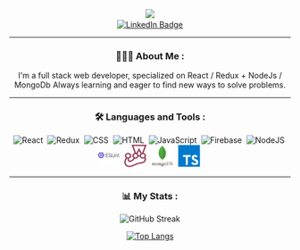 <div id="header" align="center">

  <img src="https://media.giphy.com/media/jdPMeyv9rn0hZHh8n9/giphy.gif" width="100"/>
  <br>
  <a href="https://www.linkedin.com/in/raúl-cassone-07452a195/">
    <img src="https://img.shields.io/badge/LinkedIn-blue?style=for-the-badge&logo=linkedin&logoColor=white" alt="LinkedIn Badge"/>
  </a>
</div>
<div align ="center" id="badges">

---

### 👨🏻‍💻 About Me :

I'm a full stack web developer, specialized on React / Redux + NodeJs / MongoDb
Always learning and eager to find new ways to solve problems.

</div>

<div align="center">
  
---

### 🛠️ Languages and Tools :

<img src="https://upload.wikimedia.org/wikipedia/commons/a/a7/React-icon.svg" title="React" alt="React" width="40" height="40"/>&nbsp;
<img src="https://raw.githubusercontent.com/reduxjs/redux/master/logo/logo.png" title="Redux" alt="Redux " width="40" height="40"/>&nbsp;
<img src="https://upload.wikimedia.org/wikipedia/commons/d/d5/CSS3_logo_and_wordmark.svg"  title="CSS3" alt="CSS" width="40" height="40"/>&nbsp;
<img src="https://upload.wikimedia.org/wikipedia/commons/6/61/HTML5_logo_and_wordmark.svg" title="HTML5" alt="HTML" width="40" height="40"/>&nbsp;
<img src="https://upload.wikimedia.org/wikipedia/commons/9/99/Unofficial_JavaScript_logo_2.svg" title="JavaScript" alt="JavaScript" width="40" height="40"/>&nbsp;
<img src="https://upload.wikimedia.org/wikipedia/commons/4/46/Touchicon-180.png" title="Firebase" alt="Firebase" width="40" height="40"/>&nbsp;
<img src="https://upload.wikimedia.org/wikipedia/commons/d/d9/Node.js_logo.svg" title="NodeJS" alt="NodeJS" width="40" height="40"/>&nbsp;
<img src="https://raw.githubusercontent.com/devicons/devicon/1119b9f84c0290e0f0b38982099a2bd027a48bf1/icons/eslint/eslint-original-wordmark.svg" title="Eslint" alt="Eslint" width="40" height="40"/>&nbsp;
<img src="https://raw.githubusercontent.com/devicons/devicon/1119b9f84c0290e0f0b38982099a2bd027a48bf1/icons/jest/jest-plain.svg" title="Jest" alt="Jest" width="40" height="40"/>&nbsp;
<img src="https://raw.githubusercontent.com/devicons/devicon/1119b9f84c0290e0f0b38982099a2bd027a48bf1/icons/mongodb/mongodb-original-wordmark.svg" title="MongoDb" alt="MongoDB" width="40" height="40"/>&nbsp;
<img src="https://raw.githubusercontent.com/devicons/devicon/1119b9f84c0290e0f0b38982099a2bd027a48bf1/icons/typescript/typescript-original.svg" title="Typescript" alt="Typescript" width="40" height="40"/>&nbsp;

---

### 📊 My Stats :

![GitHub Streak](http://github-readme-streak-stats.herokuapp.com?user=JRaulPC&theme=highcontrast&background=121212)

[![Top Langs](https://github-readme-stats.vercel.app/api/top-langs/?username=JRaulPC&layout=compact&theme=highcontrast&background=121212)](https://github.com/anuraghazra/github-readme-stats)

</div>


<!--
**JRaulPC/JRaulPC** is a ✨ _special_ ✨ repository because its `README.md` (this file) appears on your GitHub profile.

Here are some ideas to get you started:

- 🔭 I’m currently working on ...
- 🌱 I’m currently learning ...
- 👯 I’m looking to collaborate on ...
- 🤔 I’m looking for help with ...
- 💬 Ask me about ...
- 📫 How to reach me: ...
- 😄 Pronouns: ...
- ⚡ Fun fact: ...
-->
